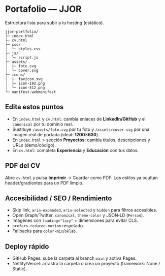 # Portafolio — JJOR

Estructura lista para subir a tu hosting (estático).

```
jjor-portfolio/
├─ index.html
├─ cv.html
├─ css/
│  └─ styles.css
├─ js/
│  └─ script.js
├─ assets/
│  ├─ foto.svg
│  └─ cover.svg
├─ icons/
│  ├─ favicon.svg
│  ├─ icon-192.png
│  └─ icon-512.png
└─ manifest.webmanifest
```

## Edita estos puntos
- En `index.html` y `cv.html`: cambia enlaces de **LinkedIn/GitHub** y el `canonical` por tu dominio real.
- Sustituye `/assets/foto.svg` por tu foto y `/assets/cover.svg` por una imagen real de portada (ideal: **1200×630**).
- En `index.html` > sección **Proyectos**: cambia títulos, descripciones y URLs (demo/código).
- En `cv.html`: completa **Experiencia** y **Educación** con tus datos.

## PDF del CV
Abre `cv.html` y pulsa **Imprimir** → Guardar como PDF. Los estilos ya ocultan header/gradientes para un PDF limpio.

## Accesibilidad / SEO / Rendimiento
- Skip link, `aria-expanded`, `aria-selected` y `hidden` para filtros accesibles.
- Open Graph/Twitter, `canonical`, `theme-color` y JSON‑LD (`Person`).
- Imágenes con `loading="lazy"` + dimensiones para evitar CLS.
- `prefers-reduced-motion` respetado.
- Fallbacks para `color-mix`/`oklab`.

## Deploy rápido
- GitHub Pages: sube la carpeta al branch `main` y activa Pages.
- Netlify/Vercel: arrastra la carpeta o crea un proyecto (framework: None / Static).
